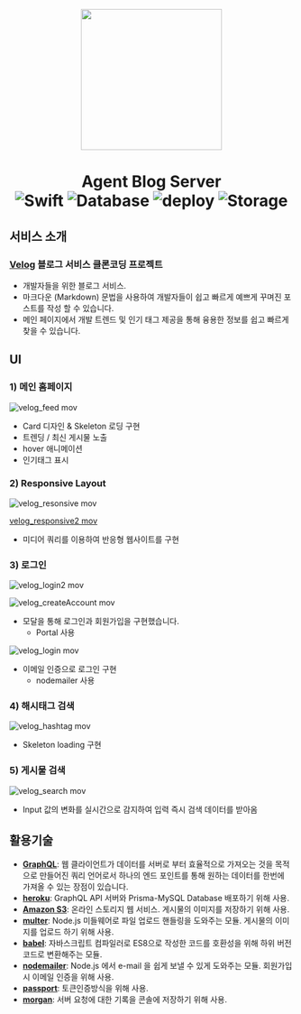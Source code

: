 <p align="center" >
<a href="https://agent-blog.herokuapp.com/" align="center"> <img src="https://user-images.githubusercontent.com/13609011/84003962-c3ecde80-a9a5-11ea-8722-8a7e9d99681f.png" width="250" height="250" align="center"/></a>
</p>
<h1 align="center">
  Agent Blog Server </br>  <img alt="Swift" src="https://img.shields.io/badge/API-GraphQL-red.svg"> <img alt="Database" src="https://img.shields.io/badge/Database-Prisma_MySQL-blue.svg"> <img alt="deploy" src="https://img.shields.io/badge/deploy-Heroku-purple.svg"> <img alt="Storage" src="https://img.shields.io/badge/storage-AWS S3-orange.svg">
</h1>



## 서비스 소개

### [Velog](https://velog.io/) 블로그 서비스 클론코딩 프로젝트
- 개발자들을 위한 블로그 서비스.
- 마크다운 (Markdown) 문법을 사용하여 개발자들이 쉽고 빠르게 예쁘게 꾸며진 포스트를 작성 할 수 있습니다.
- 메인 페이지에서 개발 트렌드 및 인기 태그 제공을 통해 융용한 정보를 쉽고 빠르게 찾을 수 있습니다.


## UI

### 1) 메인 홈페이지

![velog_feed mov](https://user-images.githubusercontent.com/13609011/84225378-edc71200-ab19-11ea-9fd8-371c31a68d09.gif)

- Card 디자인 & Skeleton 로딩 구현
- 트렌딩 / 최신 게시물 노출
- hover 애니메이션
- 인기태그 표시

### 2) Responsive Layout

![velog_resonsive mov](https://user-images.githubusercontent.com/13609011/84225388-f586b680-ab19-11ea-812c-4adea276119b.gif)

[velog_responsive2 mov](https://user-images.githubusercontent.com/13609011/84225392-f7e91080-ab19-11ea-884a-ec2b1ec6920a.gif)

- 미디어 쿼리를 이용하여 반응형 웹사이트를 구현

### 3) 로그인

![velog_login2 mov](https://user-images.githubusercontent.com/13609011/84225386-f3bcf300-ab19-11ea-96e1-073c342a652d.gif)

![velog_createAccount mov](https://user-images.githubusercontent.com/13609011/84225370-ebfd4e80-ab19-11ea-84d7-0becdc0e8765.gif)

- 모달을 통해 로그인과 회원가입을 구현했습니다.
    - Portal 사용

![velog_login mov](https://user-images.githubusercontent.com/13609011/84225384-f1f32f80-ab19-11ea-8172-9adfed4cab7d.gif)

- 이메일 인증으로 로그인 구현
    - nodemailer 사용

### 4) 해시태그 검색

![velog_hashtag mov](https://user-images.githubusercontent.com/13609011/84225382-f0296c00-ab19-11ea-9582-e3b538e6a086.gif)

- Skeleton loading 구현

### 5) 게시물 검색

![velog_search mov](https://user-images.githubusercontent.com/13609011/84225393-f91a3d80-ab19-11ea-9db4-99c66a9edec0.gif)

- Input 값의 변화를 실시간으로 감지하여 입력 즉시 검색 데이터를 받아옴


## 활용기술
- **[GraphQL]()**: 웹 클라이언트가 데이터를 서버로 부터 효율적으로 가져오는 것을 목적으로 만들어진 쿼리 언어로서 하나의 엔드 포인트를 통해 원하는 데이터를 한번에 가져올 수 있는 장점이 있습니다.
- **[heroku]()**: GraphQL API 서버와 Prisma-MySQL Database 배포하기 위해 사용.
- **[Amazon S3]()**: 온라인 스토리지 웹 서비스. 게시물의 이미지를 저장하기 위해 사용.
- **[multer]()**: Node.js 미들웨어로 파일 업로드 핸들링을 도와주는 모듈. 게시물의 이미지를 업로드 하기 위해 사용.
- **[babel]()**: 자바스크립트 컴파일러로 ES8으로 작성한 코드를 호환성을 위해 하위 버전 코드로 변환해주는 모듈.
- **[nodemailer]()**: Node.js 에서 e-mail 을 쉽게 보낼 수 있게 도와주는 모듈. 회원가입 시 이메일 인증을 위해 사용.
- **[passport]()**: 토큰인증방식을 위해 사용.
- **[morgan]()**: 서버 요청에 대한 기록을 콘솔에 저장하기 위해 사용.
